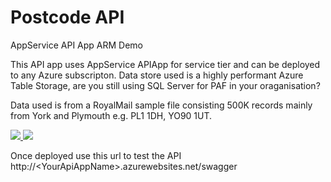 # Postcode API
AppService API App ARM Demo

This API app uses AppService APIApp for service tier and can be deployed to any Azure subscripton.
Data store used is a highly performant Azure Table Storage, are you still using SQL Server for PAF in your oraganisation?

Data used is from a RoyalMail sample file consisting 500K records mainly from York and Plymouth e.g. PL1 1DH, YO90 1UT.

<a href="https://portal.azure.com/#create/Microsoft.Template/uri/https%3A%2F%2Fraw.githubusercontent.com%2Fsuneetnangia%2Fpostcodeapi%2Fmaster%2FMicrosoft.Demo.Postcode.API.Template%2FTemplates%2FAPIApp.json" target="_blank">
    <img src="http://azuredeploy.net/deploybutton.png"/>
</a>
<a href="http://armviz.io/#/?load=https%3A%2F%2Fraw.githubusercontent.com%2Fsuneetnangia%2Fpostcodeapi%2Fmaster%2FMicrosoft.Demo.Postcode.API.Template%2FTemplates%2FAPIApp.json" target="_blank">
    <img src="http://armviz.io/visualizebutton.png"/>
</a>

Once deployed use this url to test the API http://&lt;YourApiAppName&gt;.azurewebsites.net/swagger
